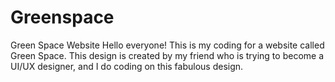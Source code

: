 # Greenspace
Green Space Website
Hello everyone! This is my coding for a website called Green Space. This design is created by my friend who is trying to become a UI/UX designer, and I do coding on this fabulous design.
